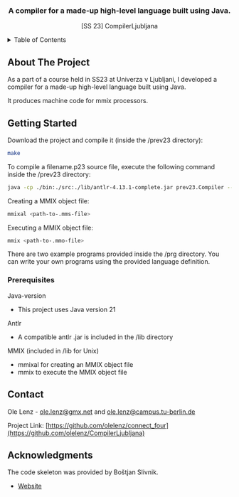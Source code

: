 <div align="center">

  <h3 align="center">A compiler for a made-up high-level language built using Java.</h3>

  <p align="center">
    [SS 23] CompilerLjubljana
  </p>
</div>



<!-- TABLE OF CONTENTS -->
<details>
  <summary>Table of Contents</summary>
  <ol>
    <li>
      <a href="#about-the-project">About The Project</a>
    </li>
    <li>
      <a href="#getting-started">Getting Started</a>
      <ul>
        <li><a href="#prerequisites">Prerequisites</a></li>
      </ul>
    </li>
    <li><a href="#contact">Contact</a></li>
    <li><a href="#acknowledgments">Acknowledgments</a></li>
  </ol>
</details>



<!-- ABOUT THE PROJECT -->
## About The Project
As a part of a course held in SS23 at Univerza v Ljubljani, I developed a compiler for a made-up high-level language built using Java. 

It produces machine code for mmix processors.



<!-- GETTING STARTED -->
## Getting Started

Download the project and compile it (inside the /prev23 directory):
```sh
make
```

To compile a filename.p23 source file, execute the following command inside the /prev23 directory:
```sh
java -cp ./bin:./src:./lib/antlr-4.13.1-complete.jar prev23.Compiler --src-file-name=<path-to-input-file> --dst-file-name=<output-name> --num-regs=<number-of-registers-to-be-used>
```


Creating a MMIX object file:
```sh
mmixal <path-to-.mms-file>
```

Executing a MMIX object file:
```sh
mmix <path-to-.mmo-file>
```

There are two example programs provided inside the /prg directory.
You can write your own programs using the provided language definition.

### Prerequisites
Java-version
  * This project uses Java version 21

Antlr
  * A compatible antlr .jar is included in the /lib directory

MMIX (included in /lib for Unix)
  * mmixal for creating an MMIX object file
  * mmix to execute the MMIX object file


<!-- CONTACT -->
## Contact

Ole Lenz - ole.lenz@gmx.net and ole.lenz@campus.tu-berlin.de

Project Link: [https://github.com/olelenz/connect_four](https://github.com/olelenz/CompilerLjubljana)


<!-- ACKNOWLEDGMENTS -->
## Acknowledgments

The code skeleton was provided by Boštjan Slivnik.
* [Website](https://www.fri.uni-lj.si/sl/o-fakulteti/osebje/bostjan-slivnik)
